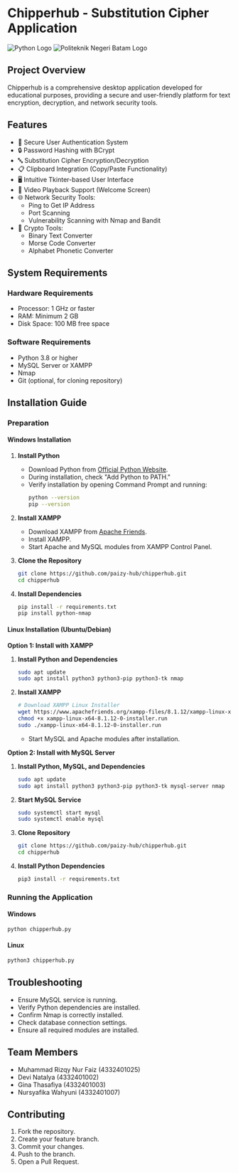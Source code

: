 # Chipperhub - Substitution Cipher Application
![Python Logo](https://www.python.org/static/community_logos/python-logo.png) ![Politeknik Negeri Batam Logo](https://dianisa.com/logo-politeknik-negeri-batam/)

## Project Overview

Chipperhub is a comprehensive desktop application developed for educational purposes, providing a secure and user-friendly platform for text encryption, decryption, and network security tools.

## Features

- 🔐 Secure User Authentication System
- 🔒 Password Hashing with BCrypt
- 🔤 Substitution Cipher Encryption/Decryption
- 📋 Clipboard Integration (Copy/Paste Functionality)
- 🖥️ Intuitive Tkinter-based User Interface
- 🎥 Video Playback Support (Welcome Screen)
- 🌐 Network Security Tools:
  - Ping to Get IP Address
  - Port Scanning
  - Vulnerability Scanning with Nmap and Bandit
- 🔧 Crypto Tools:
  - Binary Text Converter
  - Morse Code Converter
  - Alphabet Phonetic Converter

## System Requirements

### Hardware Requirements
- Processor: 1 GHz or faster
- RAM: Minimum 2 GB
- Disk Space: 100 MB free space

### Software Requirements
- Python 3.8 or higher
- MySQL Server or XAMPP
- Nmap
- Git (optional, for cloning repository)

## Installation Guide

### Preparation

#### Windows Installation

1. **Install Python**
   - Download Python from [Official Python Website](https://www.python.org/downloads/).
   - During installation, check "Add Python to PATH."
   - Verify installation by opening Command Prompt and running:
     ```bash
     python --version
     pip --version
     ```

2. **Install XAMPP**
   - Download XAMPP from [Apache Friends](https://www.apachefriends.org/).
   - Install XAMPP.
   - Start Apache and MySQL modules from XAMPP Control Panel.

3. **Clone the Repository**
   ```bash
   git clone https://github.com/paizy-hub/chipperhub.git
   cd chipperhub
   ```

4. **Install Dependencies**
   ```bash
   pip install -r requirements.txt
   pip install python-nmap
   ```

#### Linux Installation (Ubuntu/Debian)

**Option 1: Install with XAMPP**
1. **Install Python and Dependencies**
   ```bash
   sudo apt update
   sudo apt install python3 python3-pip python3-tk nmap
   ```

2. **Install XAMPP**
   ```bash
   # Download XAMPP Linux Installer
   wget https://www.apachefriends.org/xampp-files/8.1.12/xampp-linux-x64-8.1.12-0-installer.run
   chmod +x xampp-linux-x64-8.1.12-0-installer.run
   sudo ./xampp-linux-x64-8.1.12-0-installer.run
   ```
   - Start MySQL and Apache modules after installation.

**Option 2: Install with MySQL Server**
1. **Install Python, MySQL, and Dependencies**
   ```bash
   sudo apt update
   sudo apt install python3 python3-pip python3-tk mysql-server nmap
   ```

2. **Start MySQL Service**
   ```bash
   sudo systemctl start mysql
   sudo systemctl enable mysql
   ```

3. **Clone Repository**
   ```bash
   git clone https://github.com/paizy-hub/chipperhub.git
   cd chipperhub
   ```

4. **Install Python Dependencies**
   ```bash
   pip3 install -r requirements.txt
   ```

### Running the Application

#### Windows
```bash
python chipperhub.py
```

#### Linux
```bash
python3 chipperhub.py
```

## Troubleshooting

- Ensure MySQL service is running.
- Verify Python dependencies are installed.
- Confirm Nmap is correctly installed.
- Check database connection settings.
- Ensure all required modules are installed.

## Team Members

- Muhammad Rizqy Nur Faiz (4332401025)
- Devi Natalya (4332401002)
- Gina Thasafiya (4332401003)
- Nursyafika Wahyuni (4332401007)

## Contributing

1. Fork the repository.
2. Create your feature branch.
3. Commit your changes.
4. Push to the branch.
5. Open a Pull Request.
